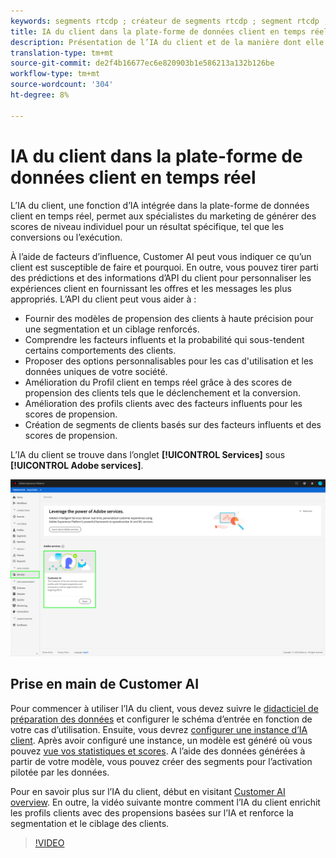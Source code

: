 ```yaml
---
keywords: segments rtcdp ; créateur de segments rtcdp ; segment rtcdp ; client ai rtcdp
title: IA du client dans la plate-forme de données client en temps réel
description: Présentation de l’IA du client et de la manière dont elle peut aider à générer des scores pour des résultats spécifiques tels que les conversions ou les roulements.
translation-type: tm+mt
source-git-commit: de2f4b16677ec6e820903b1e586213a132b126be
workflow-type: tm+mt
source-wordcount: '304'
ht-degree: 8%

---
```



# IA du client dans la plate-forme de données client en temps réel

L’IA du client, une fonction d’IA intégrée dans la plate-forme de données client en temps réel, permet aux spécialistes du marketing de générer des scores de niveau individuel pour un résultat spécifique, tel que les conversions ou l’exécution.

À l’aide de facteurs d’influence, Customer AI peut vous indiquer ce qu’un client est susceptible de faire et pourquoi. En outre, vous pouvez tirer parti des prédictions et des informations d’API du client pour personnaliser les expériences client en fournissant les offres et les messages les plus appropriés. L’API du client peut vous aider à :

* Fournir des modèles de propension des clients à haute précision pour une segmentation et un ciblage renforcés.
* Comprendre les facteurs influents et la probabilité qui sous-tendent certains comportements des clients.
* Proposer des options personnalisables pour les cas d&#39;utilisation et les données uniques de votre société.
* Amélioration du Profil client en temps réel grâce à des scores de propension des clients tels que le déclenchement et la conversion.
* Amélioration des profils clients avec des facteurs influents pour les scores de propension.
* Création de segments de clients basés sur des facteurs influents et des scores de propension.

L’IA du client se trouve dans l’onglet **[!UICONTROL Services]** sous **[!UICONTROL Adobe services]**.

![Emplacement de l’API client](../assets/overview/rtcdp-customer-ai.png)

## Prise en main de Customer AI

Pour commencer à utiliser l’IA du client, vous devez suivre le [didacticiel de préparation des données](../../intelligent-services/data-preparation.md) et configurer le schéma d’entrée en fonction de votre cas d’utilisation. Ensuite, vous devrez [configurer une instance d’IA client](../../intelligent-services/customer-ai/user-guide/configure.md). Après avoir configuré une instance, un modèle est généré où vous pouvez [vue vos statistiques et scores](../../intelligent-services/customer-ai/user-guide/discover-insights.md). A l’aide des données générées à partir de votre modèle, vous pouvez créer des segments pour l’activation pilotée par les données.

Pour en savoir plus sur l’IA du client, début en visitant [Customer AI overview](../../intelligent-services/customer-ai/overview.md). En outre, la vidéo suivante montre comment l’IA du client enrichit les profils clients avec des propensions basées sur l’IA et renforce la segmentation et le ciblage des clients.

>[!VIDEO](https://video.tv.adobe.com/v/40374/?quality=12&learn=on)